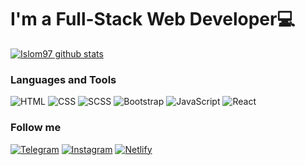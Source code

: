 # I'm a Full-Stack Web Developer💻
[![Islom97 github stats ](https://github-readme-stats.vercel.app/api?username=Islom97&show_icons=true&theme=github_dark&text_color=7DB9B8&border_color=5E88D0)](https://github.com/Islom97)


### Languages and Tools

![HTML](https://img.shields.io/badge/HTML5-E34F26?style=flat&logo=html5&logoColor=white&) ![CSS](https://img.shields.io/badge/CSS3-1572B6?style=flat&logo=css3&logoColor=white) ![SCSS](https://img.shields.io/badge/Sass-CC6699?style=flat&logo=sass&logoColor=white) ![Bootstrap](https://img.shields.io/badge/Bootstrap-563D7C?style=flat&logo=bootstrap&logoColor=white) ![JavaScript](https://img.shields.io/badge/JavaScript-323330?style=flat&logo=javascript&logoColor=F7DF1E) ![React](https://img.shields.io/badge/React-323330?style=flat&logo=react&logoColor=61DAFB)
### Follow me
  [![Telegram](https://img.shields.io/badge/Telegram-2CA5E0?style=flat&logo=telegram&logoColor=white)](https://t.me/islom_abduvoxidov) [![Instagram](https://img.shields.io/badge/Instagram-E4405F?style=flat&logo=instagram&logoColor=white)](https://instagram.com/islom.abduvoxidov?utm_medium=copy_link) [![Netlify](https://img.shields.io/badge/Netlify-00C7B7?style=flat&logo=netlify&logoColor=white)](https://app.netlify.com/teams/islom97/overview)